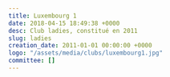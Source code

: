 ```yaml
---
title: Luxembourg 1
date: 2018-04-15 18:49:38 +0000
desc: Club ladies, constitué en 2011
slug: ladies
creation_date: 2011-01-01 00:00:00 +0000
logo: "/assets/media/clubs/luxembourg1.jpg"
committee: []
---
```

